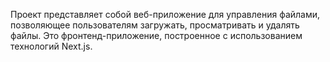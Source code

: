 Проект представляет собой веб-приложение для управления файлами, позволяющее пользователям
загружать, просматривать и удалять файлы. Это фронтенд-приложение, построенное с использованием технологий Next.js.
